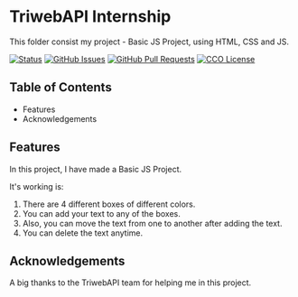 # TriwebAPI Internship
This folder consist my project - Basic JS Project, using HTML, CSS and JS.

[![Status](https://img.shields.io/badge/status-active-success.svg)](https://github.com/krish3742/TriwebAPI-Learning/) [![GitHub Issues](https://img.shields.io/github/issues/krish3742/TriwebAPI-Learning.svg)](https://github.com/krish3742/TriwebAPI-Learning/issues) [![GitHub Pull Requests](https://img.shields.io/github/issues-pr/krish3742/TriwebAPI-Learning.svg)](https://github.com/krish3742/TriwebAPI-Learning/pulls) [![CCO License](https://img.shields.io/badge/license-CCO-yellow.svg)](https://creativecommons.org/publicdomain/zero/1.0/)

## Table of Contents

 - Features
 - Acknowledgements

## Features

In this project, I have made a Basic JS Project. 

It's working is:
1. There are 4 different boxes of different colors.
2. You can add your text to any of the boxes.
3. Also, you can move the text from one to another after adding the text.
4. You can delete the text anytime.

## Acknowledgements

A big thanks to the TriwebAPI team for helping me in this project.
 
